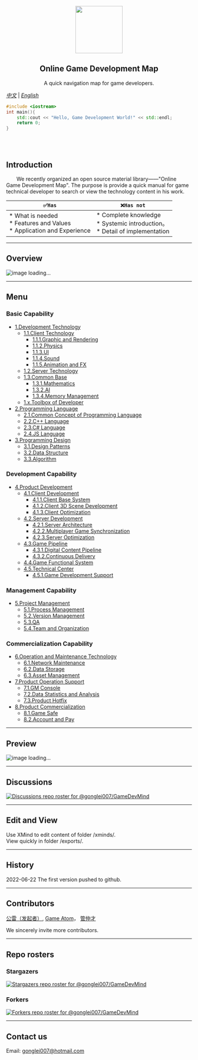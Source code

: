 <p align="center">
  <img src="images/GLTOP_logo_circle_512x512.png" height="128">
  <h2 align="center">Online Game Development Map</h2>
  <p align="center">A quick navigation map for game developers.</p>
</p>

*[中文](https://github.com/gonglei007/GameDevMind/blob/main/README.md)* | *[English](https://github.com/gonglei007/GameDevMind/blob/main/README-en.md)*

```cpp
#include <iostream>
int main(){
    std::cout << "Hello, Game Development World!" << std::endl;
    return 0;
}
```
<br/>
<br/>

## Introduction
<p>
&emsp;&emsp;We recently organized an open source material library——"Online Game Development Map". The purpose is provide a quick manual for game technical developer to search or view the technology content in his work.
<br/>
</p>


| ``` ✅Has ``` | ``` ❌Has not ``` |
| --- | --- |
| *   What is needed<br /> *   Features and Values<br /> *   Application and Experience<br /> |  *   Complete knowledge<br /> *   Systemic introduction。<br /> *   Detail of implementation<br /> |

----
## Overview
![image loading...](https://github.com/gonglei007/GameDevMind/blob/main/exports-en/0.Overview.png?raw=true)

----
## Menu
### Basic Capability
* [1.Development Technology](https://github.com/gonglei007/GameDevMind/blob/main/mds-en/1.Development%20Technology.md)
    * [1.1.Client Technology](https://github.com/gonglei007/GameDevMind/blob/main/mds-en/1.1.Client%20Technology.md)
        * [1.1.1.Graphic and Rendering](https://github.com/gonglei007/GameDevMind/blob/main/mds/1.1.1.图形与渲染.md)
        * [1.1.2.Physics](https://github.com/gonglei007/GameDevMind/blob/main/mds/1.1.2.物理.md)
        * [1.1.3.UI](https://github.com/gonglei007/GameDevMind/blob/main/mds/1.1.3.UI.md)
        * [1.1.4.Sound](https://github.com/gonglei007/GameDevMind/blob/main/mds/1.1.4.声音.md)
        * [1.1.5.Animation and FX](https://github.com/gonglei007/GameDevMind/blob/main/mds/1.1.5.动画与特效.md)
    * [1.2.Server Technology](https://github.com/gonglei007/GameDevMind/blob/main/mds-en/1.2.Server%20Technology.md)
    * [1.3.Common Base](https://github.com/gonglei007/GameDevMind/blob/main/mds/1.3.通用基础.md)
        * [1.3.1.Mathematics](https://github.com/gonglei007/GameDevMind/blob/main/mds/1.3.1.数学.md)
        * [1.3.2.AI](https://github.com/gonglei007/GameDevMind/blob/main/mds/1.3.2.人工智能.md)
        * [1.3.4.Memory Management](https://github.com/gonglei007/GameDevMind/blob/main/mds/1.3.4.内存管理.md)
    * [1.x.Toolbox of Developer](https://github.com/gonglei007/GameDevMind/blob/main/mds/1.x.开发者工具箱.md)
* [2.Programming Language](https://github.com/gonglei007/GameDevMind/blob/main/md/2.编程语言.md)
    * [2.1.Common Concept of Programming Language](https://github.com/gonglei007/GameDevMind/blob/main/mds/2.1.编程语言共通概念.md)
    * [2.2.C++ Language](https://github.com/gonglei007/GameDevMind/blob/main/mds/2.2.C++语言.md)
    * [2.3.C# Language](https://github.com/gonglei007/GameDevMind/blob/main/mds/2.3.C%23%E8%AF%AD%E8%A8%80.md)
    * [2.4.JS Language](https://github.com/gonglei007/GameDevMind/blob/main/mds/2.4.JS语言.md)
* [3.Programming Design](https://github.com/gonglei007/GameDevMind/blob/main/mds/3.程序设计.md)
    * [3.1.Design Patterns](https://github.com/gonglei007/GameDevMind/blob/main/mds/3.1.设计模式.md)
    * [3.2.Data Structure](https://github.com/gonglei007/GameDevMind/blob/main/mds/3.2.数据结构.md)
    * [3.3.Algorithm](https://github.com/gonglei007/GameDevMind/blob/main/mds/3.3.算法.md)
### Development Capability
* [4.Product Development](https://github.com/gonglei007/GameDevMind/blob/main/mds/4.产品研发.md)
    * [4.1.Client Development](https://github.com/gonglei007/GameDevMind/blob/main/mds/4.1.客户端产品研发.md)
        * [4.1.1.Client Base System](https://github.com/gonglei007/GameDevMind/blob/main/mds/4.1.1.客户端底层通用系统.md)
        * [4.1.2.Client 3D Scene Development](https://github.com/gonglei007/GameDevMind/blob/main/mds/4.1.2.客户端3D场景开发.md)
        * [4.1.3.Client Optimization](https://github.com/gonglei007/GameDevMind/blob/main/mds/4.1.3.客户端优化.md)
    * [4.2.Server Development](https://github.com/gonglei007/GameDevMind/blob/main/mds/4.2.服务端产品研发.md)
        * [4.2.1.Server Architecture](https://github.com/gonglei007/GameDevMind/blob/main/mds/4.2.1.服务端架构.md)
        * [4.2.2.Multiplayer Game Synchronization](https://github.com/gonglei007/GameDevMind/blob/main/mds/4.2.2.网游网络同步.md)
        * [4.2.3.Server Optimization](https://github.com/gonglei007/GameDevMind/blob/main/mds/4.2.3.服务端优化.md)
    * [4.3.Game Pipeline](https://github.com/gonglei007/GameDevMind/blob/main/mds/4.3.生产线研发.md)
        * [4.3.1.Digital Content Pipeline](https://github.com/gonglei007/GameDevMind/blob/main/mds/4.3.1.数字内容生产线.md)
        * [4.3.2.Continuous Delivery](https://github.com/gonglei007/GameDevMind/blob/main/mds/4.3.2.持续交付.md)
    * [4.4.Game Functional System](https://github.com/gonglei007/GameDevMind/blob/main/mds/4.4.业务层功能系统.md)
    * [4.5.Technical Center](https://github.com/gonglei007/GameDevMind/blob/main/mds/4.5.技术中台.md)
        * [4.5.1.Game Development Support](https://github.com/gonglei007/GameDevMind/blob/main/mds/4.5.1.游戏开发支持.md)
### Management Capability
* [5.Project Management](https://github.com/gonglei007/GameDevMind/blob/main/mds-en/5.Project%20Management.md)
    * [5.1.Process Management](https://github.com/gonglei007/GameDevMind/blob/main/mds/5.1.研发过程管理.md)
    * [5.2.Version Management](https://github.com/gonglei007/GameDevMind/blob/main/mds/5.2.版本管理.md)
    * [5.3.QA](https://github.com/gonglei007/GameDevMind/blob/main/mds/5.3.质量保证.md)
    * [5.4.Team and Organization](https://github.com/gonglei007/GameDevMind/blob/main/mds/5.4.团队与组织.md)
### Commercialization Capability
* [6.Operation and Maintenance Technology](https://github.com/gonglei007/GameDevMind/blob/main/mds/6.运维技术.md)
    * [6.1.Network Maintenance](https://github.com/gonglei007/GameDevMind/blob/main/mds/6.1.网络维护.md)
    * [6.2.Data Storage](https://github.com/gonglei007/GameDevMind/blob/main/mds/6.2.数据存储.md)
    * [6.3.Asset Management](https://github.com/gonglei007/GameDevMind/blob/main/mds/6.3.资产管理.md)
* [7.Product Operation Support](https://github.com/gonglei007/GameDevMind/blob/main/mds/7.产品运营支持.md)
    * [7.1.GM Console](https://github.com/gonglei007/GameDevMind/blob/main/mds/7.1.GM后台.md)
    * [7.2.Data Statistics and Analysis](https://github.com/gonglei007/GameDevMind/blob/main/mds/7.2.数据统计分析.md)
    * [7.3.Product Hotfix](https://github.com/gonglei007/GameDevMind/blob/main/mds/7.3.产品热更新.md)
* [8.Product Commercialization](https://github.com/gonglei007/GameDevMind/blob/main/mds/8.产品商业化.md)
    * [8.1.Game Safe](https://github.com/gonglei007/GameDevMind/blob/main/mds/8.1.游戏安全.md)
    * [8.2.Account and Pay](https://github.com/gonglei007/GameDevMind/blob/main/mds/8.2.帐号与支付.md)

----
## Preview
![image loading...](https://github.com/gonglei007/GameDevMind/blob/main/overview/overview.png?raw=true)

----
## Discussions

[![Discussions repo roster for @gonglei007/GameDevMind](https://reporoster.com/stars/gonglei007/GameDevMind)](https://github.com/gonglei007/GameDevMind/discussions)

----
## Edit and View
Use XMind to edit content of folder /xminds/.<br/>
View quickly in folder /exports/.

----
## History
2022-06-22
The first version pushed to github.

----
## Contributors
[公雷（发起者）](https://github.com/gonglei007), [Game Atom](https://github.com/gameatom)， [管仲才](https://github.com/guanzhongcai)

We sincerely invite more contributors.

----
## Repo rosters
### Stargazers
[![Stargazers repo roster for @gonglei007/GameDevMind](https://reporoster.com/stars/gonglei007/GameDevMind)](https://github.com/gonglei007/GameDevMind/stargazers)
<br/>
### Forkers
[![Forkers repo roster for @gonglei007/GameDevMind](https://reporoster.com/forks/gonglei007/GameDevMind)](https://github.com/gonglei007/GameDevMind/network/members)

----
## Contact us
Email: gonglei007@hotmail.com
